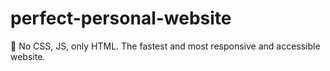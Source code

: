 # perfect-personal-website
🚫 No CSS, JS, only HTML. The fastest and most responsive and accessible website.
